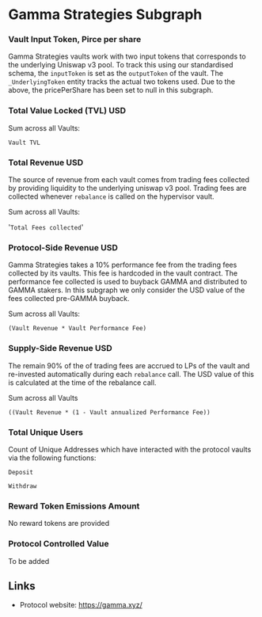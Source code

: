 # Gamma Strategies Subgraph

### Vault Input Token, Pirce per share
Gamma Strategies vaults work with two input tokens that corresponds to the underlying Uniswap v3 pool. To track this using our standardised schema, the `inputToken` is set as the `outputToken` of the vault.  The `_UnderlyingToken` entity tracks the actual two tokens used.
Due to the above, the pricePerShare has been set to null in this subgraph.

### Total Value Locked (TVL) USD

Sum across all Vaults: 

`Vault TVL`

### Total Revenue USD
The source of revenue from each vault comes from trading fees collected by providing liquidity to the underlying uniswap v3 pool. Trading fees are collected whenever `rebalance` is called on the hypervisor vault.

Sum across all Vaults:

'`Total Fees collected`'

### Protocol-Side Revenue USD
Gamma Strategies takes a 10% performance fee from the trading fees collected by its vaults. This fee is hardcoded in the vault contract. The performance fee collected is used to buyback GAMMA and distributed to GAMMA stakers. In this subgraph we only consider the USD value of the fees collected pre-GAMMA buyback.

Sum across all Vaults:

`(Vault Revenue * Vault Performance Fee)`


### Supply-Side Revenue USD
The remain 90% of the of trading fees are accrued to LPs of the vault and re-invested automatically during each `rebalance` call.  The USD value of this is calculated at the time of the rebalance call.

Sum across all Vaults

`((Vault Revenue * (1 - Vault annualized Performance Fee))`

### Total Unique Users

Count of  Unique Addresses which have interacted with the protocol vaults via the following functions:

`Deposit`

`Withdraw`

###  Reward Token Emissions Amount

No reward tokens are provided

###  Protocol Controlled Value

To be added

## Links

- Protocol website: https://gamma.xyz/